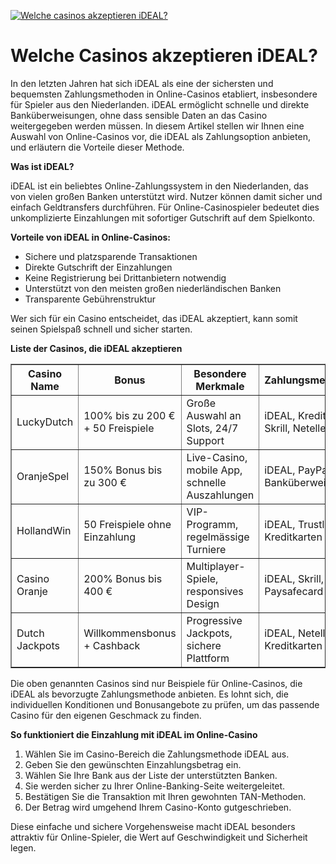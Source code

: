 [![Welche casinos akzeptieren iDEAL?](https://123-caf.pages.dev/gitsignup.png)](https://vrmoo.ru/Bt82HjjY)

<h1>Welche Casinos akzeptieren iDEAL?</h1>  <p>In den letzten Jahren hat sich iDEAL als eine der sichersten und bequemsten Zahlungsmethoden in Online-Casinos etabliert, insbesondere für Spieler aus den Niederlanden. iDEAL ermöglicht schnelle und direkte Banküberweisungen, ohne dass sensible Daten an das Casino weitergegeben werden müssen. In diesem Artikel stellen wir Ihnen eine Auswahl von Online-Casinos vor, die iDEAL als Zahlungsoption anbieten, und erläutern die Vorteile dieser Methode.</p>  <p><strong>Was ist iDEAL?</strong></p> <p>iDEAL ist ein beliebtes Online-Zahlungssystem in den Niederlanden, das von vielen großen Banken unterstützt wird. Nutzer können damit sicher und einfach Geldtransfers durchführen. Für Online-Casinospieler bedeutet dies unkomplizierte Einzahlungen mit sofortiger Gutschrift auf dem Spielkonto.</p>  <p><strong>Vorteile von iDEAL in Online-Casinos:</strong></p> <ul>   <li>Sichere und platzsparende Transaktionen</li>   <li>Direkte Gutschrift der Einzahlungen</li>   <li>Keine Registrierung bei Drittanbietern notwendig</li>   <li>Unterstützt von den meisten großen niederländischen Banken</li>   <li>Transparente Gebührenstruktur</li> </ul>  <p>Wer sich für ein Casino entscheidet, das iDEAL akzeptiert, kann somit seinen Spielspaß schnell und sicher starten.</p>  <p><strong>Liste der Casinos, die iDEAL akzeptieren</strong></p>  <table border="1" cellpadding="8" cellspacing="0" style="border-collapse: collapse; width: 100%;">   <thead>     <tr>       <th>Casino Name</th>       <th>Bonus</th>       <th>Besondere Merkmale</th>       <th>Zahlungsmethoden</th>     </tr>   </thead>   <tbody>     <tr>       <td>LuckyDutch</td>       <td>100% bis zu 200 € + 50 Freispiele</td>       <td>Große Auswahl an Slots, 24/7 Support</td>       <td>iDEAL, Kreditkarten, Skrill, Neteller</td>     </tr>     <tr>       <td>OranjeSpel</td>       <td>150% Bonus bis zu 300 €</td>       <td>Live-Casino, mobile App, schnelle Auszahlungen</td>       <td>iDEAL, PayPal, Banküberweisung</td>     </tr>     <tr>       <td>HollandWin</td>       <td>50 Freispiele ohne Einzahlung</td>       <td>VIP-Programm, regelmässige Turniere</td>       <td>iDEAL, Trustly, Kreditkarten</td>     </tr>     <tr>       <td>Casino Oranje</td>       <td>200% Bonus bis 400 €</td>       <td>Multiplayer-Spiele, responsives Design</td>       <td>iDEAL, Skrill, Paysafecard</td>     </tr>     <tr>       <td>Dutch Jackpots</td>       <td>Willkommensbonus + Cashback</td>       <td>Progressive Jackpots, sichere Plattform</td>       <td>iDEAL, Neteller, Kreditkarten</td>     </tr>   </tbody> </table>  <p>Die oben genannten Casinos sind nur Beispiele für Online-Casinos, die iDEAL als bevorzugte Zahlungsmethode anbieten. Es lohnt sich, die individuellen Konditionen und Bonusangebote zu prüfen, um das passende Casino für den eigenen Geschmack zu finden.</p>  <p><strong>So funktioniert die Einzahlung mit iDEAL im Online-Casino</strong></p> <ol>   <li>Wählen Sie im Casino-Bereich die Zahlungsmethode iDEAL aus.</li>   <li>Geben Sie den gewünschten Einzahlungsbetrag ein.</li>   <li>Wählen Sie Ihre Bank aus der Liste der unterstützten Banken.</li>   <li>Sie werden sicher zu Ihrer Online-Banking-Seite weitergeleitet.</li>   <li>Bestätigen Sie die Transaktion mit Ihren gewohnten TAN-Methoden.</li>   <li>Der Betrag wird umgehend Ihrem Casino-Konto gutgeschrieben.</li> </ol>  <p>Diese einfache und sichere Vorgehensweise macht iDEAL besonders attraktiv für Online-Spieler, die Wert auf Geschwindigkeit und Sicherheit legen.</p>